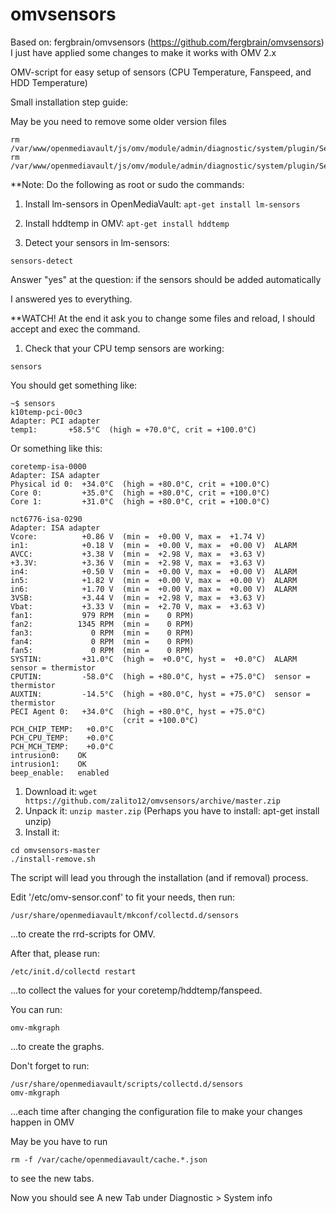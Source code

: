 omvsensors
==========

Based on: fergbrain/omvsensors (https://github.com/fergbrain/omvsensors)
I just have applied some changes to make it works with OMV 2.x

OMV-script for easy setup of sensors (CPU Temperature, Fanspeed, and HDD Temperature)

Small installation step guide:

May be you need to remove some older version files
```
rm  /var/www/openmediavault/js/omv/module/admin/diagnostic/system/plugin/Sensors.default
rm  /var/www/openmediavault/js/omv/module/admin/diagnostic/system/plugin/Sensors.js
```

**Note: Do the following as root or sudo the commands:

1. Install lm-sensors in OpenMediaVault: `apt-get install lm-sensors`
1. Install hddtemp in OMV: `apt-get install hddtemp`

1. Detect your sensors in lm-sensors:
```
sensors-detect
```
Answer "yes" at the question: if the sensors should be added automatically

I answered yes to everything.

**WATCH! At the end it ask you to change some files and reload, I should accept and exec the command.

1. Check that your CPU temp sensors are working:
```
sensors
```
You should get something like:
```
~$ sensors
k10temp-pci-00c3
Adapter: PCI adapter
temp1:       +58.5°C  (high = +70.0°C, crit = +100.0°C)
```

Or something like this:
```
coretemp-isa-0000
Adapter: ISA adapter
Physical id 0:  +34.0°C  (high = +80.0°C, crit = +100.0°C)
Core 0:         +35.0°C  (high = +80.0°C, crit = +100.0°C)
Core 1:         +31.0°C  (high = +80.0°C, crit = +100.0°C)

nct6776-isa-0290
Adapter: ISA adapter
Vcore:          +0.86 V  (min =  +0.00 V, max =  +1.74 V)
in1:            +0.18 V  (min =  +0.00 V, max =  +0.00 V)  ALARM
AVCC:           +3.38 V  (min =  +2.98 V, max =  +3.63 V)
+3.3V:          +3.36 V  (min =  +2.98 V, max =  +3.63 V)
in4:            +0.50 V  (min =  +0.00 V, max =  +0.00 V)  ALARM
in5:            +1.82 V  (min =  +0.00 V, max =  +0.00 V)  ALARM
in6:            +1.70 V  (min =  +0.00 V, max =  +0.00 V)  ALARM
3VSB:           +3.44 V  (min =  +2.98 V, max =  +3.63 V)
Vbat:           +3.33 V  (min =  +2.70 V, max =  +3.63 V)
fan1:           979 RPM  (min =    0 RPM)
fan2:          1345 RPM  (min =    0 RPM)
fan3:             0 RPM  (min =    0 RPM)
fan4:             0 RPM  (min =    0 RPM)
fan5:             0 RPM  (min =    0 RPM)
SYSTIN:         +31.0°C  (high =  +0.0°C, hyst =  +0.0°C)  ALARM  sensor = thermistor
CPUTIN:         -58.0°C  (high = +80.0°C, hyst = +75.0°C)  sensor = thermistor
AUXTIN:         -14.5°C  (high = +80.0°C, hyst = +75.0°C)  sensor = thermistor
PECI Agent 0:   +34.0°C  (high = +80.0°C, hyst = +75.0°C)
                         (crit = +100.0°C)
PCH_CHIP_TEMP:   +0.0°C
PCH_CPU_TEMP:    +0.0°C
PCH_MCH_TEMP:    +0.0°C
intrusion0:    OK
intrusion1:    OK
beep_enable:   enabled
```
1. Download it: `wget https://github.com/zalito12/omvsensors/archive/master.zip`
1. Unpack it: `unzip master.zip` (Perhaps you have to install: apt-get install unzip)
1. Install it:

```
cd omvsensors-master
./install-remove.sh
```

The script will lead you through the installation (and if removal) process.

Edit '/etc/omv-sensor.conf' to fit your needs, then run:
```
/usr/share/openmediavault/mkconf/collectd.d/sensors
```
...to create the rrd-scripts for OMV.

After that, please run:
```
/etc/init.d/collectd restart
```
...to collect the values for your coretemp/hddtemp/fanspeed. 

You can run:
```
omv-mkgraph
```
...to create the graphs.

Don't forget to run:
```
/usr/share/openmediavault/scripts/collectd.d/sensors
omv-mkgraph
```
...each time after changing the configuration file to make your changes happen in OMV

May be you have to run
```
rm -f /var/cache/openmediavault/cache.*.json
```
to see the new tabs.

Now you should see A new Tab under Diagnostic > System info